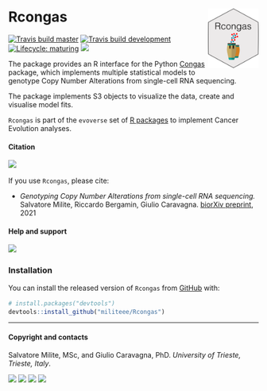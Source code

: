 
# Rcongas <a href='militeee.github.io/Rcongas'><img src='man/figures/logo.png' align="right" height="120" /></a>

<!-- badges: start -->

[![Travis build
master](https://travis-ci.org/militeee/Rcongas.svg?branch=master)](https://travis-ci.org/militeee/Rcongas)
[![Travis build
development](https://travis-ci.org/militeee/Rcongas.svg?branch=development)](https://travis-ci.org/militeee/Rcongas)
[![Lifecycle:
maturing](https://img.shields.io/badge/lifecycle-maturing-blue.svg)](https://www.tidyverse.org/lifecycle/#maturing)
[![](https://img.shields.io/badge/Part%20of-evoverse-blue.svg)](https://caravagn.github.io/evoverse)
<!-- badges: end -->

The package provides an R interface for the Python
[Congas](https://github.com/Militeee/congas) package, which implements
multiple statistical models to genotype Copy Number Alterations from
single-cell RNA sequencing.

The package implements S3 objects to visualize the data, create and
visualise model fits.

`Rcongas` is part of the `evoverse` set of [R
packages](https://caravagnlab.github.io/evoverse) to implement Cancer
Evolution analyses.

#### Citation

[![](https://img.shields.io/badge/doi-10.1101/2021.02.02.429335-red.svg)](https://doi.org/10.1101/2021.02.02.429335)

If you use `Rcongas`, please cite:

-   *Genotyping Copy Number Alterations from single-cell RNA
    sequencing.* Salvatore Milite, Riccardo Bergamin, Giulio Caravagna.
    [biorXiv
    preprint](https://www.biorxiv.org/content/10.1101/2021.02.02.429335v1),
    2021

#### Help and support

[![](https://img.shields.io/badge/GitHub%20Pages-https://militeee.github.io/Rcongas/-steelblue.svg)](https://militeee.github.io/Rcongas)

### Installation

You can install the released version of `Rcongas` from
[GitHub](https://github.com/) with:

``` r
# install.packages("devtools")
devtools::install_github("militeee/Rcongas")
```

------------------------------------------------------------------------

#### Copyright and contacts

Salvatore Milite, MSc, and Giulio Caravagna, PhD. *University of
Trieste, Trieste, Italy*.

[![](https://img.shields.io/badge/Email-gcaravagn@gmail.com-informational.svg?style=social)](mailto:gcaravagn@gmail.com)
[![](https://img.shields.io/badge/caravagn-informational.svg?style=social&logo=GitHub)](https://github.com/caravagn)
[![](https://img.shields.io/badge/@gcaravagna-informational.svg?style=social&logo=Twitter)](https://twitter.com/gcaravagna)
[![](https://img.shields.io/badge/Homepage-informational.svg?style=social&logo=Google)](https://sites.google.com/site/giuliocaravagna/)
